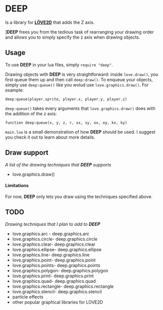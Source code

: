# DEEP
Is a library for [**LÖVE2D**](https://love2d.org) that adds the Z axis.

]**DEEP** frees you from the tedious task of rearranging your drawing order and allows you
to simply specify the z axis when drawing objects.


## Usage
To use **DEEP** in your lua files, simply `require "deep"`.

Drawing objects with **DEEP** is very straightforward: inside `love.draw()`, you first queue them up and then call `deep:draw()`.
To enqueue your objects, simply use `deep:queue()` like you wolud use `love.graphics.draw()`. For example:

`
deep:queue(player.sprite, player.x, player.y, player.z)
`

`deep:queue()` takes every arguments that `love.graphics.draw()` does with the addition of the z axis:

`
function deep:queue(x, y, z, r, sx, sy, ox, oy, kx, ky)
`

`main.lua` is a small demonstration of how **DEEP** should be used. I suggest you check it out to learn about more details.


## Draw support
*A list of the drawing techniques that **DEEP** supports*

* love.graphics.draw()

#### Limitations
For now, **DEEP** only lets you draw using the techniques specified above.


## TODO
*Drawing techniques that I plan to add to **DEEP*** 
* love.graphics.arc - deep.graphics.arc
* love.graphics.circle- deep.graphics.circle
* love.graphics.clear- deep.graphics.clear
* love.graphics.ellipse- deep.graphics.ellipse
* love.graphics.line- deep.graphics.line
* love.graphics.point- deep.graphics.point
* love.graphics.points- deep.graphics.points
* love.graphics.polygon- deep.graphics.polygon
* love.graphics.print- deep.graphics.print
* love.graphics.quad- deep.graphics.quad
* love.graphics.rectangle- deep.graphics.rectangle
* love.graphics.stencil- deep.graphics.stencil
* particle effects
* other popular graphical libraries for LOVE2D
